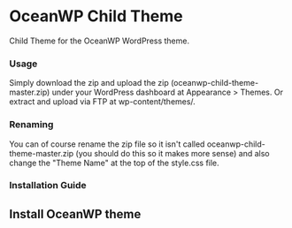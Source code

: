OceanWP Child Theme
=================

Child Theme for the OceanWP WordPress theme.

### Usage
Simply download the zip and upload the zip (oceanwp-child-theme-master.zip) under your WordPress dashboard at Appearance > Themes. Or extract and upload via FTP at wp-content/themes/.


### Renaming
You can of course rename the zip file so it isn't called oceanwp-child-theme-master.zip (you should do this so it makes more sense) and also change the "Theme Name" at the top of the style.css file.


### Installation Guide
## Install OceanWP theme